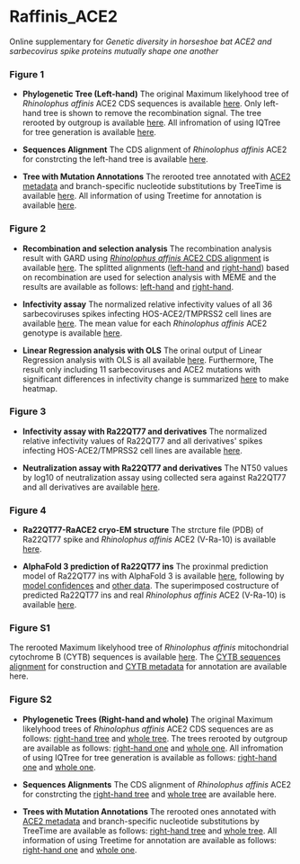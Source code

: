# Raffinis_ACE2

Online supplementary for *Genetic diversity in horseshoe bat ACE2 and sarbecovirus spike proteins mutually shape one another*


### Figure 1

* **Phylogenetic Tree (Left-hand)**
  The original Maximum likelyhood tree of _Rhinolophus affinis_ ACE2 CDS sequences is available [here](Figure_1/RaACE2_cds_1-1686_Rsh-out.treefile). Only left-hand tree is shown to remove the recombination signal. 
  The tree rerooted by outgroup is available [here](Figure_1/RaACE2_cds_1-1686_Rsh-out_rt.nwk).
  All infromation of using IQTree for tree generation is available [here](Figure_1/RaACE2_cds_1-1686_Rsh-out.iqtree).

* **Sequences Alignment**
  The CDS alignment of _Rhinolophus affinis_ ACE2 for constrcting the left-hand tree is available [here](Figure_1/RaACE2_cds_1-1686_Rsh-out.fas). 

* **Tree with Mutation Annotations**
  The rerooted tree annotated with [ACE2 metadata](Figure_1/RaACE2_metadata.tsv) and branch-specific nucleotide substitutions by TreeTime is available [here](Figure_1/treetime_mut_annotations/RaACE2_cds_1-1686_Rsh-out_annotated_tree.nexus). 
  All information of using Treetime for annotation is available [here](Figure_1/treetime_mut_annotations).

### Figure 2
* **Recombination and selection analysis**
  The recombination analysis result with GARD using [_Rhinolophus affinis_ ACE2 CDS alignment](Figure_2/RaACE2_cds_aln.fas) is available [here](Figure_2/RaACE2_cds_GARD-recombination.json). The splitted alignments ([left-hand](Figure_2/RaACE2_cds_1-1686.fas) and [right-hand](Figure_2/RaACE2_cds_1687-2415.fas)) based on recombination are used for selection analysis with MEME and the results are available as follows: [left-hand](Figure_2/RaACE2_cds_1-1686_MEME-selection.json) and [right-hand](Figure_2/RaACE2_cds_1687-2415_MEME-selection.json).

* **Infectivity assay** 
  The normalized relative infectivity values of all 36 sarbecoviruses spikes infecting HOS-ACE2/TMPRSS2 cell lines are available [here](Figure_2/sarbeco_RaACE2_infectivity_raw.xlsx).
  The mean value for each _Rhinolophus affinis_ ACE2 genotype is available [here](Figure_2/RaACE2_mean_infectivity_z-score.tsv).

* **Linear Regression analysis with OLS**
  The orinal output of Linear Regression analysis with OLS is all available [here](Figure_2/infectivity_results_OLS_all). Furthermore, The result only including 11 sarbecoviruses and ACE2 mutations with significant differences in infectivity change is summarized [here](Figure_2/sarbeco_ACE2mut_inferred_infectivity_change_OLS.tsv) to make heatmap.

### Figure 3
* **Infectivity assay with Ra22QT77 and derivatives**
  The normalized relative infectivity values of Ra22QT77 and all derivatives' spikes infecting HOS-ACE2/TMPRSS2 cell lines are available [here](Figure_3/Ra22QT77mut_RaACE2_infectivity_raw.xlsx).

* **Neutralization assay with Ra22QT77 and derivatives**
  The NT50 values by log10 of neutralization assay using collected sera against Ra22QT77 and all derivatives are available [here](Figure_3/Ra22QT77mut_RaACE2_neutralization_summary.tsv).

### Figure 4
* **Ra22QT77-RaACE2 cryo-EM structure**
  The strcture file (PDB) of Ra22QT77 spike and _Rhinolophus affinis_ ACE2 (V-Ra-10) is available [here](Figure_4/Ra22QT77-RaACE2_PDB_9X23.pdb).

* **AlphaFold 3 prediction of Ra22QT77 ins**
  The proxinmal prediction model of Ra22QT77 ins with AlphaFold 3 is available [here](Figure_4/Ra22QT77ins_AF3_model_0.cif), following by [model confidences](Figure_4/Ra22QT77ins_AF3_summary_confidences_0.json) and [other data](Figure_4/Ra22QT77ins_AF3_full_data_0.json).
  The superimposed costructure of predicted Ra22QT77 ins and real _Rhinolophus affinis_ ACE2 (V-Ra-10) is available [here](Figure_4/Ra22QT77ins_AF3_RaACE2_superimposed_costructure.pdb).


### Figure S1
  The rerooted Maximum likelyhood tree of _Rhinolophus affinis_ mitochondrial cytochrome B (CYTB) sequences is available [here](Figure_S1/RaCYTB_nt_Rsh-out.treefile). The [CYTB sequences alignment](Figure_S1/RaCYTB_nt_aln_Rsh-out.fas) for construction and [CYTB metadata](Figure_S1/RaCYTB_metadata.tsv) for annotation are available here.


### Figure S2
* **Phylogenetic Trees (Right-hand and whole)**
  The original Maximum likelyhood trees of _Rhinolophus affinis_ ACE2 CDS sequences are as follows: [right-hand tree](Figure_S2/RaACE2_cds_1687-2415_Rsh-out.treefile) and [whole tree](Figure_S2/RaACE2_cds_1-2415_Rsh-out.treefile).
  The trees rerooted by outgroup are available as follows: [right-hand one](Figure_S2/RaACE2_cds_1687-2415_Rsh-out_rt.nwk) and [whole one](Figure_S2/RaACE2_cds_1-2415_Rsh-out_rt.nwk).
  All infromation of using IQTree for tree generation is available as follows: [right-hand one](Figure_S2/RaACE2_cds_1687-2415_Rsh-out.iqtree) and [whole one](Figure_S2/RaACE2_cds_1-2415_Rsh-out.iqtree).

* **Sequences Alignments**
  The CDS alignment of _Rhinolophus affinis_ ACE2 for constrcting the [right-hand tree](Figure_S2/RaACE2_cds_1687-2415_Rsh-out.fas) and [whole tree](Figure_S2/RaACE2_cds_1-2415_Rsh-out.fas) are available here.

* **Trees with Mutation Annotations**
  The rerooted ones annotated with [ACE2 metadata](Figure_S2/RaACE2_metadata.tsv) and branch-specific nucleotide substitutions by TreeTime are available as follows: [right-hand tree](Figure_S2/treetime_mut_annotations_1687-2415/RaACE2_cds_1687-2415_Rsh-out_annotated_tree.nexus) and [whole tree](Figure_S2/treetime_mut_annotations_1-2415/RaACE2_cds_1-2415_Rsh-out_annotated_tree.nexus).
  All information of using Treetime for annotation are available as follows: [right-hand one](Figure_S2/treetime_mut_annotations_1687-2415) and [whole one](FIgure_S2/treetime_mut_annotations_1-2415).


